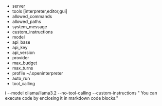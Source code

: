 - server
- tools [interpreter,editor,gui]
- allowed_commands
- allowed_paths
- system_message
- custom_instructions
- model
- api_base
- api_key
- api_version
- provider
- max_budget
- max_turns
- profile ~/.openinterpreter
- auto_run
- tool_calling

i --model ollama/llama3.2 --no-tool-calling --custom-instructions "
You can execute code by enclosing it in markdown code blocks."
